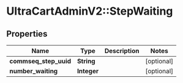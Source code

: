 # UltraCartAdminV2::StepWaiting

## Properties
Name | Type | Description | Notes
------------ | ------------- | ------------- | -------------
**commseq_step_uuid** | **String** |  | [optional] 
**number_waiting** | **Integer** |  | [optional] 


